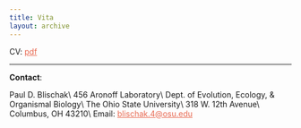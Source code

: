 ```yaml
---
title: Vita
layout: archive
---
```


<style>

a {
  color: #e86850;
}

a:hover {
  color: #ffd800;
}

</style>

CV: <a href="{{site.url}}/CV/PBlischakCV_2018.pdf" target="_blank">pdf</a>

----

**Contact**:

Paul D. Blischak\\
456 Aronoff Laboratory\\
Dept. of Evolution, Ecology, & Organismal Biology\\
The Ohio State University\\
318 W. 12th Avenue\\
Columbus, OH 43210\\
Email: blischak.4@osu.edu
